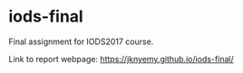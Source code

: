# iods-final
Final assignment for IODS2017 course.

Link to report webpage: https://jknyemy.github.io/iods-final/
